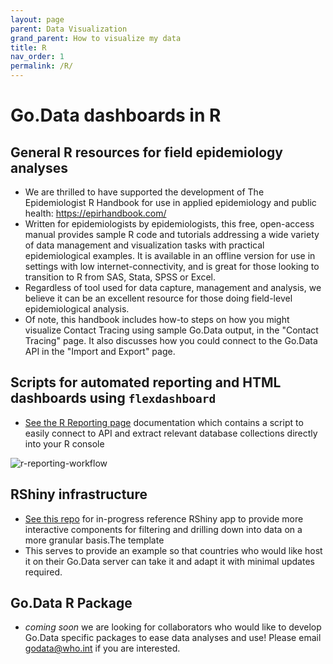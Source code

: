 ```yaml
---
layout: page
parent: Data Visualization
grand_parent: How to visualize my data
title: R
nav_order: 1
permalink: /R/
---
```


# Go.Data dashboards in R

## General R resources for field epidemiology analyses
- We are thrilled to have supported the development of The Epidemiologist R Handbook for use in applied epidemiology and public health: https://epirhandbook.com/
- Written for epidemiologists by epidemiologists, this free, open-access manual provides sample R code and tutorials addressing a wide variety of data management and visualization tasks with practical epidemiological examples. It is available in an offline version for use in settings with low internet-connectivity, and is great for those looking to transition to R from SAS, Stata, SPSS or Excel.
- Regardless of tool used for data capture, management and analysis, we believe it can be an excellent resource for those doing field-level epidemiological analysis.
- Of note, this handbook includes how-to steps on how you might visualize Contact Tracing using sample Go.Data output, in the "Contact Tracing" page. It also discusses how you could connect to the Go.Data API in the "Import and Export" page.

## Scripts for automated reporting and HTML dashboards using `flexdashboard`
- [See the R Reporting page](https://github.com/WorldHealthOrganization/godata/blob/master/analytics/r-reporting) documentation which contains a script to easily connect to API and extract relevant database collections directly into your R console 

![r-reporting-workflow](../assets/R_reporting_workflow.PNG)

## RShiny infrastructure
- [See this repo](https://github.com/WorldHealthOrganization/godata/tree/master/analytics/r-reporting/r-shiny) for in-progress reference RShiny app to provide more interactive components for filtering and drilling down into data on a more granular basis.The template 
- This serves to provide an example so that countries who would like host it on their Go.Data server can take it and adapt it with minimal updates required.

## Go.Data R Package
- _coming soon_ we are looking for collaborators who would like to develop Go.Data specific packages to ease data analyses and use! Please email godata@who.int if you are interested.




